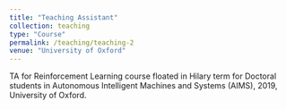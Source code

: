 ```yaml
---
title: "Teaching Assistant"
collection: teaching
type: "Course"
permalink: /teaching/teaching-2
venue: "University of Oxford"
---
```

TA for Reinforcement Learning course floated in Hilary term for Doctoral students in Autonomous Intelligent Machines and Systems (AIMS), 2019, University of Oxford.
